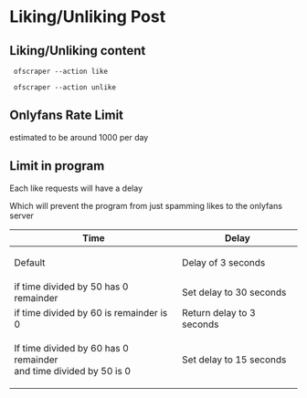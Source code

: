 # Liking/Unliking Post

## Liking/Unliking content

```
 ofscraper --action like
```

```
 ofscraper --action unlike
```

## Onlyfans Rate Limit

estimated to be around 1000 per day

## Limit in program

Each like requests will have a delay&#x20;

Which will prevent the program from just spamming likes to the onlyfans server

| Time                                                                        | Delay                     |
| --------------------------------------------------------------------------- | ------------------------- |
| <p>Default <br></p>                                                         | Delay of 3 seconds        |
| if time divided by 50 has 0 remainder                                       | Set delay to 30 seconds   |
| if time divided by 60 is remainder is 0                                     | Return delay to 3 seconds |
| <p>If time divided by 60 has 0 remainder<br>and time divided by 50 is 0</p> | Set delay to 15 seconds   |



